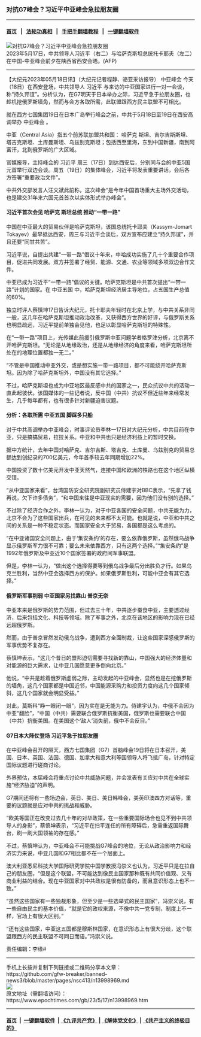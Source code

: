 ### 对抗G7峰会？习近平中亚峰会急拉朋友圈
------------------------

#### [首页](https://github.com/gfw-breaker/banned-news3/blob/master/README.md) &nbsp;&nbsp;|&nbsp;&nbsp; [法轮功真相](https://github.com/begood0513/basic/blob/master/README.md)  &nbsp;&nbsp;|&nbsp;&nbsp; [手把手翻墙教程](https://github.com/gfw-breaker/guides/wiki)  &nbsp;&nbsp;|&nbsp;&nbsp; [一键翻墙软件](https://github.com/gfw-breaker/nogfw/blob/master/README.md)  



<div><img alt="对抗G7峰会？习近平中亚峰会急拉朋友圈" class="attachment-djy_600_400 size-djy_600_400 wp-post-image" src="https://i.epochtimes.com/assets/uploads/2023/05/id13999834-000_33FD3DG-600x400.jpg"/>
<div class="caption">
 2023年5月17日，中共领导人习近平（右二）与哈萨克斯坦总统托卡耶夫（左二）在中国-中亚峰会前夕在陕西省西安会晤。(AFP)
</div></div><hr/>


<div><p>
 【大纪元2023年05月18日讯】（大纪元记者程静、骆亚采访报导）
 <ok href="https://www.epochtimes.com/gb/tag/%E4%B8%AD%E4%BA%9A%E5%B3%B0%E4%BC%9A.html">
  中亚峰会
 </ok>
 今天（18日）在西安登场，中共领导人
 <ok href="https://www.epochtimes.com/gb/tag/%E4%B9%A0%E8%BF%91%E5%B9%B3.html">
  习近平
 </ok>
 与来访的中亚国家进行一对一会谈，称“持久邦谊”。分析认为，在G7明天于日本举办之际，习近平急于拉朋友圈，也趁机挖俄罗斯墙角，然而与会方各取所需，此联盟跟西方民主联盟不可相比。
</p>
<p>
 就在西方七国集团19日在日本广岛举行峰会之前，中共于5月18日至19日在西安高调举办
 <ok href="https://www.epochtimes.com/gb/tag/%E4%B8%AD%E4%BA%9A%E5%B3%B0%E4%BC%9A.html">
  中亚峰会
 </ok>
 。
</p>
<p>
 中亚（Central Asia）指五个前苏联加盟共和国：
 <ok href="https://www.epochtimes.com/gb/tag/%E5%93%88%E8%90%A8%E5%85%8B.html">
  哈萨克
 </ok>
 斯坦、吉尔吉斯斯坦、塔吉克斯坦、土库曼斯坦、乌兹别克斯坦；包括西至里海，东到中国新疆，南到阿富汗，北到俄罗斯的广大区域。
</p>
<p>
 官媒报导，主持峰会的
 <ok href="https://www.epochtimes.com/gb/tag/%E4%B9%A0%E8%BF%91%E5%B9%B3.html">
  习近平
 </ok>
 周三（17日）到达西安后，分别同与会的中亚5国元首举行双边会谈。周五（19日）的集体峰会，习近平将发表重要讲话，会后各方签署“重要政治文件”。
</p>
<p>
 中共外交部发言人汪文斌此前称，这次峰会“是今年中国首场重大主场外交活动，也是建交31年来六国元首首次以实体形式举办峰会”。
</p>
<h4>
 习近平首次会见
 <ok href="https://www.epochtimes.com/gb/tag/%E5%93%88%E8%90%A8%E5%85%8B.html">
  哈萨克
 </ok>
 斯坦总统 推动“一带一路”
</h4>
<p>
 中国在中亚最大的贸易伙伴是哈萨克斯坦，该国总统托卡耶夫（Kassym-Jomart Tokayev）最早抵达西安，周三与习近平会谈后，双方宣布应建立“持久邦谊”，并且还要“同甘共苦”。
</p>
<p>
 习近平说，自提出共建“一带一路”倡议十年来，中哈成功实施了几十个重要合作项目，促进共同发展。双方并签署了经贸、能源、交通、农业等领域多项双边合作文件。
</p>
<p>
 中亚已成为习近平“一带一路”倡议的关键。哈萨克斯坦是中共首次提出“一带一路”计划的国家。在
 <ok href="https://www.epochtimes.com/gb/tag/%E4%B8%AD%E4%BA%9A%E4%BA%94%E5%9B%BD.html">
  中亚五国
 </ok>
 中，哈萨克斯坦经济居主导地位，占五国生产总值的60%。
</p>
<p>
 独立时评人蔡慎坤17日告诉大纪元，托卡耶夫年轻时在北京上学，与中共关系非同一般，这几年在哈萨克斯坦推动政治改革，又获得西方世界的好评，与俄罗斯关系也明显疏远，习近平提前单独会见他，也足以彰显哈萨克斯坦的特殊性。
</p>
<p>
 在“一带一路”项目上，光传媒此前援引俄罗斯中亚问题学者格罗津分析，北京离不开哈萨克斯坦。“无论是从地缘政治，还是从地缘经济的角度来看，哈萨克斯坦所处在的地理位置都独一无二。”
</p>
<p>
 “不管是中国推动中亚外交，或是想实施一带一路项目，都不可能绕开哈萨克斯坦。因为除了哈萨克斯坦外，中国没有其它选择。”
</p>
<p>
 不过，哈萨克斯坦也成为中亚地区最反感中共的国家之一，民众抗议中共的活动一直此起彼伏。该国媒体的一些记者说，反中国（中共）抗议不但近些年来经常发生，几乎每年都有，也有很多针对新疆迫害议题。
</p>
<h4>
 分析：各取所需
 <ok href="https://www.epochtimes.com/gb/tag/%E4%B8%AD%E4%BA%9A%E4%BA%94%E5%9B%BD.html">
  中亚五国
 </ok>
 脚踩多只船
</h4>
<p>
 对于中共高调举办中亚峰会，时事评论员李林一17日对大纪元分析，中共目前在中亚，只是搞搞贸易，拉拉关系。中亚和中共也只是经济利益上的暂时交换。
</p>
<p>
 据中方统计，去年中国对哈萨克、吉尔吉斯、塔吉克、土库曼、乌兹别克的贸易总额达到创纪录的700亿美元，今年首季较去年同期增加22%。
</p>
<p>
 中国投资了数十亿美元开发中亚天然气，连接中国和欧洲的铁路也在这个地区纵横交错。
</p>
<p>
 “从中亚国家来看”，台湾国防安全研究院副研究员侍建宇对BBC表示，“先拿了钱再说，欠下许多债务”，“和中国来往是中亚现实的需要，因为他们没有别的选择。”
</p>
<p>
 不过除了经济合作之外，李林一认为，对于中亚各国的安全问题，中共无能为力，北京不会为了这些国家出兵，在可见的未来都不太可能。也就是说，中亚和中共之间的关系是一种不稳定状态。而国家安全大于贸易，各国都是这么考虑的。
</p>
<p>
 “在中亚诸国安全问题上，由于‘集安条约’的存在，要么依靠俄罗斯，虽然俄乌战争显示俄罗斯军力很不可靠；要么未来依靠西方，只有这两个选择。”“集安条约”是1992年俄罗斯及中亚近10个国家签署的政府间军事联盟。
</p>
<p>
 但是，李林一认为，“做出这个选择得要等到俄乌战争最后分出胜负才行。如果乌克兰胜利，当然中亚会选择西方的保护。如果俄罗斯胜利，可能中亚会有其它选择。”
</p>
<h4 class="p1">
 俄罗斯军事削弱 中亚国家另找靠山 普京无奈
</h4>
<p>
 中亚本来是俄罗斯的势力范围，但过去三十年，中共逐步蚕食中亚，主要透过经济，后来包括文化、科技等领域。除了军事之外，北京在该地区的影响力现在已经远超俄罗斯。
</p>
<p>
 然而，由于普京冒然发动俄乌战争，遭到西方全面制裁，让这些国家深感俄罗斯的军事优势不复存在。
</p>
<p>
 蔡慎坤表示，“这几个昔日的盟邦迫切需要寻找新的靠山，中国强大的经济体量和对能源的巨大需求，让中亚几国愿意更多倒向北京。”
</p>
<p>
 他说，“中共是趁着俄罗斯虚弱之际，主动发起的中亚峰会，显然也是在挖俄罗斯的墙角，这几个国家都是中国近邻，中国能源采购力和投资力度向这几个国家倾斜，这几个国家就会明显受益。”
</p>
<p class="bbc-w2hm1d e17g058b0" dir="ltr">
 对此，莫斯科“睁一眼闭一眼”，因为实在是无能为力。侍建宇认为，中俄不会因为中亚“翻脸”，“中国（中共）需要联合俄罗斯抗衡美国，俄罗斯也需要联合中国（中共）抗衡美国。在美国这个‘敌人’消失前，俄中不会反目。”
</p>
<h4>
 G7日本大阵仗登场 习近平急于拉朋友圈
</h4>
<p>
 在中亚峰会召开的隔天，西方七国集团（G7）首脑峰会19日将在日本召开，美国、日本、英国、法国、德国、加拿大和意大利等国领导人将飞抵广岛，针对特定国际议题进行磋商讨论。
</p>
<p>
 外界预估，本届峰会将重点讨论中共威胁问题，并会发表有关应对中共在全球实施“经济胁迫”的声明。
</p>
<p>
 G7期间还将有一些场边会，英日、美日、美日韩峰会，美英印澳四方对话等，重要的议题就是应对中共的挑战和威胁。
</p>
<p>
 “欧美等国正在改变过去几十年的对华政策，在一些重要国际场合也见不到中共领导人的身影”，蔡慎坤表示，“习近平在扫平连任的所有障碍后，急需重返国际舞台，刷一刷大国领袖的存在感。”
</p>
<p>
 不过，蔡慎坤认为，中亚峰会不可能挑战G7峰会的地位，无论从政治影响力和经济实力来说，中亚几国和G7相比都不在一个层面上。
</p>
<p class="p1">
 澳大利亚悉尼科技大学国际研究学院中国学教授冯崇义也认为，习近平只是在拉自己的朋友圈，“但是这个联盟，不可能达到像民主国家那种既有共同价值观、又有商业利益的结合。现在中亚国家对中共政权是很有防备的，而且意识形态上也不一致。”
</p>
<p class="p1">
 “虽然这些国家有一些独裁形象，但至少是一些选举式的民主国家”，冯崇义说，有一些自由民主的基本价值，“就是它的政权来源，不像中共一党专制，制度上不一样，官场上有很大区别。”
</p>
<p class="p1">
 “还有这些国家，中亚这五国都是穆斯林国家，在意识形态上有很大分歧，这个联盟跟西方的民主联盟不可同日而语。”冯崇义说。
</p>
<p class="p1">
 责任编辑：李缘#
</p>
</div>
<hr/>
手机上长按并复制下列链接或二维码分享本文章：<br/>
https://github.com/gfw-breaker/banned-news3/blob/master/pages/nsc413/n13998969.md <br/>
<a href='https://github.com/gfw-breaker/banned-news3/blob/master/pages/nsc413/n13998969.md'><img src='https://github.com/gfw-breaker/banned-news3/blob/master/pages/nsc413/n13998969.md.png'/></a> <br/>
原文地址（需翻墙访问）：https://www.epochtimes.com/gb/23/5/17/n13998969.htm


------------------------
#### [首页](https://github.com/gfw-breaker/banned-news3/blob/master/README.md) &nbsp;|&nbsp; [一键翻墙软件](https://github.com/gfw-breaker/nogfw/blob/master/README.md) &nbsp;| [《九评共产党》](https://github.com/gfw-breaker/9ping.md/blob/master/README.md#九评之一评共产党是什么) | [《解体党文化》](https://github.com/gfw-breaker/jtdwh.md/blob/master/README.md) | [《共产主义的终极目的》](https://github.com/gfw-breaker/gczydzjmd.md/blob/master/README.md)


<img src='http://gfw-breaker.win/banned-news3/pages/nsc413/n13998969.md' width='0px' height='0px'/>